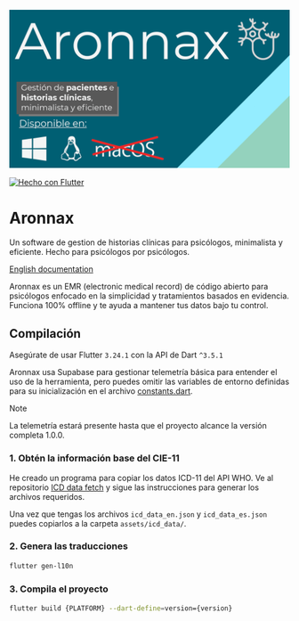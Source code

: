 ![Cover](/docs/img/Cover_ES.png)

<p><a href="https://flutter.dev" target="_blank"><img alt="Hecho con Flutter" src="https://img.shields.io/badge/Made%20with-Flutter-blue"></a></p>

# Aronnax

Un software de gestion de historias clínicas para psicólogos, minimalista y eficiente. Hecho para psicólogos por psicólogos.

[English documentation](README.md)

Aronnax es un EMR (electronic medical record) de código abierto para psicólogos enfocado en la simplicidad y tratamientos basados en evidencia. Funciona 100% offline y te ayuda a mantener tus datos bajo tu control.

## Compilación

Asegúrate de usar Flutter `3.24.1` con la API de Dart `^3.5.1`

Aronnax usa Supabase para gestionar telemetría básica para entender el uso de la herramienta, pero puedes omitir las variables de entorno definidas para su inicialización en el archivo [constants.dart](./lib/src/presentation/core/constants.dart).

> [!NOTE]
> La telemetría estará presente hasta que el proyecto alcance la versión completa 1.0.0.

### 1. Obtén la información base del CIE-11

He creado un programa para copiar los datos ICD-11 del API WHO. Ve al repositorio [ICD data fetch](https://github.com/luisfelipesantofimio/icd_data_fetch) y sigue las instrucciones
para generar los archivos requeridos.

Una vez que tengas los archivos `icd_data_en.json` y `icd_data_es.json` puedes copiarlos a la carpeta `assets/icd_data/`.

### 2. Genera las traducciones

```bash
flutter gen-l10n
```

### 3. Compila el proyecto

```bash
flutter build {PLATFORM} --dart-define=version={version}
```
